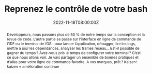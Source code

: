 ---
title: Reprenez le contrôle de votre bash

event: DevFest Strasbourg 2022
event_url: https://devfest.gdgstrasbourg.fr/

location: Campus CCI
address:
  street: 234 Avenue de Colmar
  city: Strasbourg
  region: Alsace
  postcode: '67100'
  country: France

summary: Les derniers outils à la mode pour votre terminal
abstract: "Développeurs, nous passons plus de 50 % de notre temps sur la conception et la revue de code. L’autre partie se passe sur l’interface en ligne de commande de l’IDE ou le terminal de l’OS : pour lancer l’application, débugger, lire les logs, mettre à jour les dépendances, analyser les trames réseau… Est-il possible de gagner du temps ? Avez-vous pris le temps de configurer votre terminal ? C’est ce que nous allons voir. Je vais partager un ensemble de bonnes pratiques et d’alias pour votre ligne de commande favorite. A vos marques, prêt ? Kaizen ! kaizen = amélioration continue"

date: "2022-11-18T08:00:00Z"
date_end: "2022-11-18T18:00:00Z"
all_day: false

publishDate: "2022-08-30T00:00:00Z"

authors: [David Aparicio]
tags: [SRE, Quickie, CLI]

featured: false

image:
  caption: 'Crédits: [**Twitter**](https://twitter.com/DevfestSXB/)'
  focal_point: Right

links:
#- icon: comments
#  icon_pack: fas
#  name: Avis
#  url: https://s.42l.fr/cafedevlyon
url_code: ""
url_pdf: ""
url_slides: ""
url_video: ""

slides: ""
projects: []
---